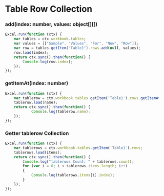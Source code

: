 # Table Row Collection

### add(index: number, values: object[][])

```js
Excel.run(function (ctx) { 
	var tables = ctx.workbook.tables;
	var values = [["Sample", "Values", "For", "New", "Row"]];
	var row = tables.getItem("Table1").rows.add(null, values);
	row.load(index);
	return ctx.sync().then(function() {
		Console.log(row.index);
	});
}); 
```
### getItemAt(index: number)

```js
Excel.run(function (ctx) { 
	var tablerow = ctx.workbook.tables.getItem('Table1').rows.getItemAt(0);
	tablerow.load(name);
	return ctx.sync().then(function() {
			Console.log(tablerow.name);
	});
}); 
```
### Getter tablerow Collection

```js
Excel.run(function (ctx) { 
	var tablerows = ctx.workbook.tables.getItem('Table1').rows;
	tablerows.load(items);
	return ctx.sync().then(function() {
		Console.log("tablerows Count: " + tablerows.count);
		for (var i = 0; i < tablerows.items.length; i++)
		{
			Console.log(tablerows.items[i].index);
		}
	});
}); 
```